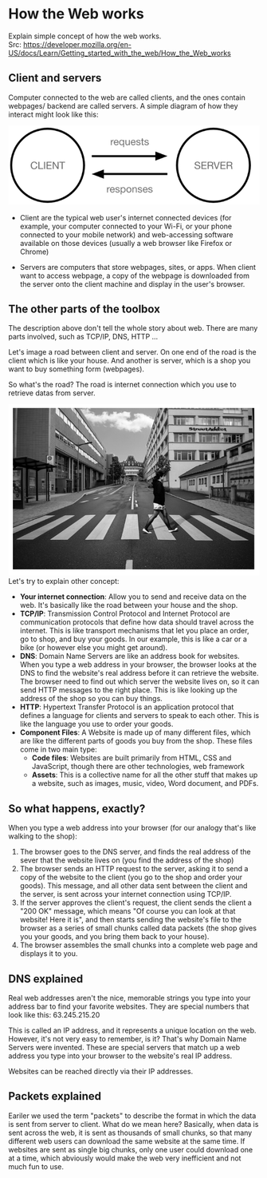 # How the Web works
Explain simple concept of how the web works.  
Src: https://developer.mozilla.org/en-US/docs/Learn/Getting_started_with_the_web/How_the_Web_works
## Client and servers
Computer connected to the web are called clients, and the ones contain webpages/ backend are called servers. A simple diagram of how they interact might look like this:  

![Client Server](./images/clients_servers.png)
  

* Client are the typical web user's internet connected devices (for example, your computer connected to your Wi-Fi, or your phone connected to your mobile network) and web-accessing software available on those devices (usually a web browser like Firefox or Chrome)

* Servers are computers that store webpages, sites, or apps. When client want to access webpage, a copy of the webpage is downloaded from the server onto the client machine and display in the user's browser.

## The other parts of the toolbox
The description above don't tell the whole story about web. There are many parts involved, such as TCP/IP, DNS, HTTP ... 
   
Let's image a road between client and server. On one end of the road is the client which is like your house. And another is server, which is a shop you want to buy something form (webpages).   

So what's the road? The road is internet connection which you use to retrieve datas from server.  

![road_between_client_server](./images/road_between_client_and_server.png)
Let's try to explain other concept:   

* **Your internet connection**: Allow you to send and receive data on the web. It's basically like the road between your house and the shop.  
* **TCP/IP**:  Transmission Control Protocol and Internet Protocol are communication protocols that define how data should travel across the internet. This is like transport mechanisms that let you place an order, go to shop, and buy your goods. In our example, this is like a car or a bike (or however else you might get around).
* **DNS**: Domain Name Servers are like an address book for websites. When you type a web address in your browser, the browser looks at the DNS to find the website's real address before it can retrieve the website. The browser need to find out which server the website lives on, so it can send HTTP messages to the right place. This is like looking up the address of the shop so you can buy things.  
* **HTTP**: Hypertext Transfer Protocol is an application protocol that defines a language for clients and servers to speak to each other. This is like the language you use to order your goods. 
* **Component Files**: A Website is made up of many different files, which are like the different parts of goods you buy from the shop. These files come in two main type:  
  * **Code files**: Websites are built primarily from HTML, CSS and JavaScript, though there are other technologies, web framework  
  * **Assets**: This is a collective name for all the other stuff that makes up a website, such as images, music, video, Word document, and PDFs.

## So what happens, exactly?
When you type a web address into your browser (for our analogy that's like walking to the shop):   
1. The browser goes to the DNS server, and finds the real address of the sever that the website lives on (you find the address of the shop)
2. The browser sends an HTTP request to the server, asking it to send a copy of the website to the client (you go to the shop and order your goods). This message, and all other data sent between the client and the server, is sent across your internet connection using TCP/IP.
3. If the server approves the client's request, the client sends the client a "200 OK" message, which means "Of course you can look at that website! Here it is", and then starts sending the website's file to the browser as a series of small chunks called data packets (the shop gives you your goods, and you bring them back to your house).
4. The browser assembles the small chunks into a complete web page and displays it to you.

## DNS explained
Real web addresses aren't the nice, memorable strings you type into your address bar to find your favorite websites. They are special numbers that look like this: 63.245.215.20  

This is called an IP address, and it represents a unique location on the web. However, it's not very easy to remember, is it? That's why Domain Name Servers were invented. These are special servers that match up a web address you type into your browser to the website's real IP address.   

Websites can be reached directly via their IP addresses.

## Packets explained
Eariler we used the term "packets" to describe the format in which the data is sent from server to client. What do we mean here? Basically, when data is sent across the web, it is sent as thousands of small chunks, so that many different web users can download the same website at the same time. If websites are sent as single big chunks, only one user could download one at a time, which abviously would make the web very inefficient and not much fun to use.


